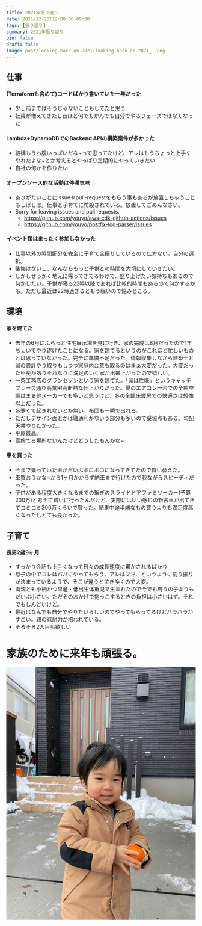 ```yaml
---
title: 2021年振り返り
date: 2021-12-28T12:00:00+09:00
tags: [振り返り]
summary: 2021年振り返り
pin: false
draft: false
image: post/looking-back-on-2021/looking-back-on-2021_1.png
---
```


## 仕事

#### (Terraformも含めて)コードばかり書いていた一年だった
- 少し前まではそうじゃないこともしてたと思う
- 社員が増えてきたし昔ほど何でもかんでも自分でやるフェーズではなくなった

#### Lambda+DynamoDBでのBackend APIの構築案件が多かった
- 結構もうお腹いっぱいだな~って思ってたけど、アレはもうちょっと上手くやれたよな~とか考えるとやっぱり定期的にやっていきたい
- 自社の何かを作りたい

#### オープンソース的な活動は停滞気味
- ありがたいことにissueやpull-requestをもらう事もあるが放置しちゃうこともしばしば。仕事と子育てに忙殺されている。放置してごめんなさい。
- Sorry for leaving issues and pull requests. 
  - https://github.com/youyo/aws-cdk-github-actions/issues
  - https://github.com/youyo/postfix-log-parser/issues

#### イベント類はまったく参加しなかった
- 仕事以外の時間配分を完全に子育て全振りしているので仕方ない。自分の選択。
- 後悔はないし、なんならもっと子供との時間を大切にしていきたい。
- しかしせっかく地元に帰ってきてるわけで、盛り上げたい気持ちもあるので何かしたい。子供が寝る22時以降であれば比較的時間もあるので何かするかも。ただし最近は22時過ぎるともう眠いので悩みどころ。

## 環境

#### 家を建てた
- 去年の6月にふらっと住宅展示場を見に行き、家の完成は8月だったので1年ちょいでやり遂げたことになる。家を建てるというのがこれほど忙しいものとは思っていなかった。完全に準備不足だった。情報収集しながら建築士と家の設計やり取りもしつつ家庭内合意も取るのはまぁ大変だった。大変だった甲斐がありそれなりに満足のいく家が出来上がったので嬉しい。
- 一条工務店のグランセゾンという家を建てた。「家は性能」というキャッチフレーズ通り高気密高断熱な仕上がりだった。夏のエアコン一台での全館空調はまぁ他メーカーでも多いと思うけど、冬の全館床暖房での快適さは想像以上だった。
- 冬寒くて起きれないとか無い。布団も一瞬で出れる。
- ただしデザイン面とかは融通利かないう部分も多いので妥協点もある。勾配天井やりたかった。
- 平屋最高。
- 雪捨てる場所ないんだけどどうしたもんかな~

#### 車を買った
- 今まで乗っていた車がだいぶボロボロになってきてたので買い替えた。
- 車買おうかな~から1ヶ月かからず納車まで行けたので我ながらスピーディだった。
- 子供がある程度大きくなるまでの繋ぎのスライドドアファミリーカー(予算200万)と考えて買いに行ったんだけど、実際にはいい感じの新古車が出てきてコミコミ300万くらいで買った。結果中途半端なもの買うよりも満足度高くなったしとても良かった。

## 子育て

#### 長男2歳9ヶ月
- すっかり会話も上手くなって日々の成長速度に驚かされるばかり
- 息子の中でコレはパパにやってもらう、アレはママ、というように割り振りが決まっているようで、そこが違うと泣き喚くので大変。
- 両親とも小柄かつ早産・低出生体重児で生まれたので今でも周りの子よりもだいぶ小さい。ただそのおかげで抱っこするときの負担は小さいはず。それでもしんどいけど。
- 最近はなんでも自分でやりたいらしいのでやってもらってるけどハラハラがすごい。親の忍耐力が培われている。
- そろそろ2人目も欲しい

# 家族のために来年も頑張る。

<div align="center">
<img src="looking-back-on-2021_1.png">
</div>